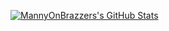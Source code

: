 [![MannyOnBrazzers's GitHub Stats](https://github-readme-stats.vercel.app/api?username=MannyOnBrazzers&count_private=true&show_icons=true&theme=synthwave)](https://github.com/MannyOnBrazzers/github-readme-stats)

<!--
**MannyOnBrazzers/MannyOnBrazzers** is a ✨ _special_ ✨ repository because its `README.md` (this file) appears on your GitHub profile.

Here are some ideas to get you started:

- 🔭 I’m currently working on ...
- 🌱 I’m currently learning ...
- 👯 I’m looking to collaborate on ...
- 🤔 I’m looking for help with ...
- 💬 Ask me about ...
- 📫 How to reach me: ...
- 😄 Pronouns: ...
- ⚡ Fun fact: ...
-->
